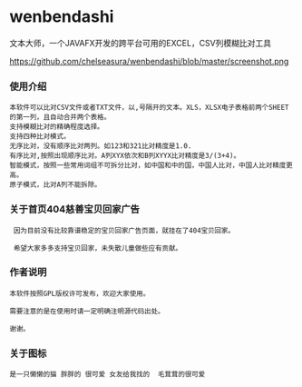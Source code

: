 # wenbendashi
文本大师，一个JAVAFX开发的跨平台可用的EXCEL，CSV列模糊比对工具

https://github.com/chelseasura/wenbendashi/blob/master/screenshot.png

### 使用介绍
    本软件可以比对CSV文件或者TXT文件，以,号隔开的文本。XLS，XLSX电子表格前两个SHEET的第一列，且自动合并两个表格。
    支持模糊比对的精确程度选择。
    支持四种比对模式。
    无序比对，没有顺序比对两列。如123和321比对精度是1.0.
    有序比对,按照出现顺序比对。A列XYX依次和B列XYYX比对精度是3/(3+4)。
    智能模式，按照一些常用词组不可拆分比对，如中国和中的国，中国人比对，中国人比对精度更高。
    原子模式，比对A列不能拆除。
    
### 关于首页404慈善宝贝回家广告

     因为目前没有比较靠谱稳定的宝贝回家广告页面，就挂在了404宝贝回家。
     
     希望大家多多支持宝贝回家，未失散儿童做些应有贡献。

### 作者说明
    
    本软件按照GPL版权许可发布，欢迎大家使用。
    
    需要注意的是在使用时请一定明确注明源代码出处。
    
    谢谢。
    
### 关于图标

    是一只懒懒的猫 胖胖的 很可爱 女友给我找的  毛茸茸的很可爱
